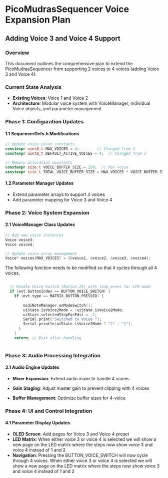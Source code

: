 # PicoMudrasSequencer Voice Expansion Plan
## Adding Voice 3 and Voice 4 Support

### Overview
This document outlines the comprehensive plan to extend the PicoMudrasSequencer from supporting 2 voices to 4 voices (adding Voice 3 and Voice 4).

### Current State Analysis
- **Existing Voices**: Voice 1 and Voice 2
- **Architecture**: Modular voice system with VoiceManager, individual Voice objects, and parameter management

### Phase 1: Configuration Updates

#### 1.1 SequencerDefs.h Modifications
```cpp
// Update voice count constants
constexpr uint8_t MAX_VOICES = 4;        // Changed from 2
constexpr uint8_t DEFAULT_ACTIVE_VOICES = 4;  // Changed from 2

// Memory allocation constants
constexpr size_t VOICE_BUFFER_SIZE = 256;  // Per voice
constexpr size_t TOTAL_VOICE_BUFFER_SIZE = MAX_VOICES * VOICE_BUFFER_SIZE;
```

#### 1.2 Parameter Manager Updates
- Extend parameter arrays to support 4 voices
- Add parameter mapping for Voice 3 and Voice 4


### Phase 2: Voice System Expansion

#### 2.1 VoiceManager Class Updates
```cpp
// Add new voice instances
Voice voice3;
Voice voice4;

// Update voice array management
Voice* voices[MAX_VOICES] = {&voice1, &voice2, &voice3, &voice4};
```
The following function needs to be modified so that it cycles through all 4 voices.
```cpp 

  // Handle Voice Switch (Button 24) with long press for LFO mode
  if (evt.buttonIndex == BUTTON_VOICE_SWITCH) {
    if (evt.type == MATRIX_BUTTON_PRESSED) {
    
        midiNoteManager.onModeSwitch();
        uiState.isVoice2Mode = !uiState.isVoice2Mode;
        uiState.selectedStepForEdit = -1;
        Serial.print("Switched to Voice ");
        Serial.println(uiState.isVoice2Mode ? "2" : "1");
      }
    }
    return; // Exit after handling
  
  ```

### Phase 3: Audio Processing Integration

#### 3.1 Audio Engine Updates
- **Mixer Expansion**: Extend audio mixer to handle 4 voices
- **Gain Staging**: Adjust master gain to prevent clipping with 4 voices


- **Buffer Management**: Optimize buffer sizes for 4-voice 
### Phase 4: UI and Control Integration

#### 4.1 Parameter Display Updates
- **OLED Screen**: Add pages for Voice 3 and Voice 4 preset 
- **LED Matrix**:  When either voice 3 or voice 4 is selected we will show a new page on the LED matrix where the steps now show voice 3 and voice 4 instead of 1 and 2
- **Navigation**:  Pressing the BUTTON_VOICE_SWITCH will now cycle through 4 voices.  When either voice 3 or voice 4 is selected we will show a new page on the LED matrix where the steps now show voice 3 and voice 4 instead of 1 and 2

